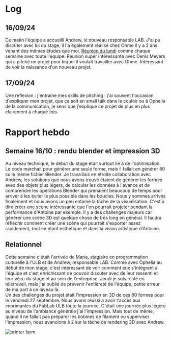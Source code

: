 # Log 
## 16/09/24
Ce matin l'équipe a accueilli Andrew, le nouveau responsable LAB. J'ai pu discuter avec lui du stage, il l'a également réalisé chez Ohme il y a 2 ans venant des mêmes études que moi. [Réunion du lundi](Réunions%20du%20lundi.md) comme chaque semaine avec toute l'équipe. 
Réunion super intéressante avec Denis Meyers qui a pitché un projet pour lequel il voulait travailler avec Ohme. Intéressant de voir la naissance d'un nouveau projet. 

## 17/09/24
Une reflexion : j'entraine mes skills de pitching : j'ai souvent l'occasion d'expliquer mon projet, que ça soit en small talk dans le couloir ou à Ophelia de la communication, je sens que j'explique ce projet de plus en plus clairement à chaque fois. 

# Rapport hebdo
## Semaine 16/10 : rendu blender et impression 3D
Au niveau technique, le début du stage était surtout lié à de l'optimisation. Le code marchait pour générer une seule forme, mais il fallait en générer 80 su le même fichier Blender. Je travaillais en étroite collaboration avec Andrew, les solutions que nous avons trouvé étaient de générer les formes avec des objets plus légers, de calculer les données à l'avance et de comprendre les opérations Blender qui prenaient beaucoup de temps pour arriver à les éviter le plus possible dans les boucles. Nous y sommes arrivés finalement et nous avons un peu entamé la tâche de la visualisation. C'est à dire créer une scène intéressante que l'on pourrait projeter pendant la performance d'Antoine par exemple. Il y a des challenges majeurs car générer une scène 3D est quelque chose de très long en général. Il faudra réfléchir comment créer une scène qui pourrait s'exporter assez rapidement, tout en étant esthétique et dans la vision artistique d'Antoine. 

## Relationnel
Cette semaine c'était l'arrivée de Maria, stagiaire en programmation culturelle à l'ULB et de Andrew, responsable LAB. Comme avec Ophelia au début de mon stage, c'est intéressant de voir comment eux s'intègrent à l'équipe et c'est enrichissant de pouvoir discuter avec de leur ressenti et leur vécu du stage et au sein de l'entreprise. 
Jeudi je suis resté en télétravail, mais j'ai oublié de prévenir l'entièreté de l'équipe, petite erreur de ma part à ce niveau là.  
Un des challenges du projet était l'impression en 3D de ces 80 formes pour le vendredi 27 septembre. Nous avons réussi à avoir l'accès aux imprimantes du FabLab ULB toute la journée. C'était une journée plus légère au niveau de l'ambiance générale j'ai l'impression. Mais tout de même, quand il ne fallait pas préparer les bobines de filament ou superviser l'impression, nous avancions à 2 sur la tâche de rendering 3D avec Andrew. 

![printer farm](printer%20farm.jpg)
